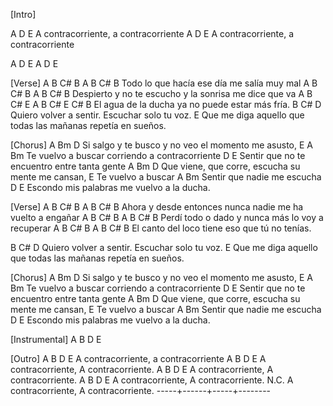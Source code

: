 [Intro]

A                    D     E
A contracorriente, a contracorriente
A                    D     E
A contracorriente, a contracorriente

A D E
A D E
 
[Verse]
A           B        C#      B      A B C# B
Todo lo que hacía ese día me salía muy mal
A           B       C#        B                A B C# B
Despierto y no te escucho y la sonrisa me dice que va
A            B       C#      E           A B C# E C# B
El agua de la ducha ya no puede estar más fría.
B                C#                     D
Quiero volver a sentir. Escuchar solo tu voz.
                        E
Que me diga aquello que todas las mañanas repetía en sueños.
 
[Chorus]
     A                  Bm                  D
Si salgo y te busco y no veo el momento me asusto,
E               A          Bm
Te vuelvo a buscar corriendo a contracorriente
   D                              E
Sentir que no te encuentro entre tanta gente
     A                  Bm                  D
Que viene, que corre, escucha su mente me cansan,
            E
Te vuelvo a buscar
 A         Bm
Sentir que nadie me escucha
D                         E
Escondo mis palabras me vuelvo a la ducha.
 
[Verse]
A              B             C#           B      A B C# B
Ahora y desde entonces nunca nadie me ha vuelto a engañar
A             B          C#      B         A B C# B
Perdí todo o dado y nunca más lo voy a recuperar
A              B       C#      B      A B C# B
El canto del loco tiene eso que tú no tenías.
 
B                C#                     D
Quiero volver a sentir. Escuchar solo tu voz.
                        E
Que me diga aquello que todas las mañanas repetía en sueños.
 
[Chorus]
     A                  Bm                  D
Si salgo y te busco y no veo el momento me asusto,
E               A          Bm
Te vuelvo a buscar corriendo a contracorriente
   D                              E
Sentir que no te encuentro entre tanta gente
     A                  Bm                  D
Que viene, que corre, escucha su mente me cansan,
            E
Te vuelvo a buscar
 A         Bm
Sentir que nadie me escucha
D                         E
Escondo mis palabras me vuelvo a la ducha.
 
[Instrumental]
A B D E
 
[Outro]
A     B          D     E
A contracorriente, a contracorriente
A     B          D     E
A contracorriente, A contracorriente.
A     B          D     E
A contracorriente, A contracorriente.
A     B          D     E
A contracorriente, A contracorriente.
N.C.
A contracorriente, A contracorriente.
-----+------+-----+--------
